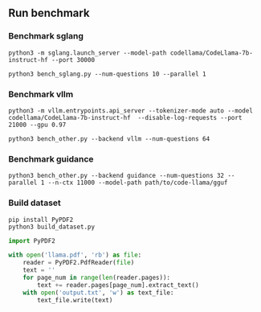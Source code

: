 ## Run benchmark

### Benchmark sglang
```
python3 -m sglang.launch_server --model-path codellama/CodeLlama-7b-instruct-hf --port 30000
```

```
python3 bench_sglang.py --num-questions 10 --parallel 1
```


### Benchmark vllm
```
python3 -m vllm.entrypoints.api_server --tokenizer-mode auto --model codellama/CodeLlama-7b-instruct-hf  --disable-log-requests --port 21000 --gpu 0.97
```

```
python3 bench_other.py --backend vllm --num-questions 64
```


### Benchmark guidance
```
python3 bench_other.py --backend guidance --num-questions 32 --parallel 1 --n-ctx 11000 --model-path path/to/code-llama/gguf
```



### Build dataset

```
pip install PyPDF2
python3 build_dataset.py
```

```python
import PyPDF2

with open('llama.pdf', 'rb') as file:
    reader = PyPDF2.PdfReader(file)
    text = ''
    for page_num in range(len(reader.pages)):
        text += reader.pages[page_num].extract_text()
    with open('output.txt', 'w') as text_file:
        text_file.write(text)
```
